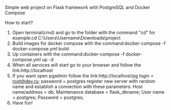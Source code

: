 Simple web project on Flask framework with PostgreSQL and Docker Compose

How to start?

1) Open terminal(cmd) and go to the folder with the command "cd" for example:cd C:\Users\Username\Downloads\project
2) Build images for docker compose with the command:docker-compose -f docker-compose.yml build
3) Up containers with the command:docker-compose -f docker-compose.yml up -d
4) When all services will start go to your browser and follow the link:http://localhost
5) If you want open pgadmin follow the link:http://localhost/pg
   login = root@dev.ru; password = postgres
   register new server with random name and establish a connection with these parameters:
   Host name/address = db; Maintenance database = flask_dbname; User name = postgres; Password = postgres;
6) Have fun!
